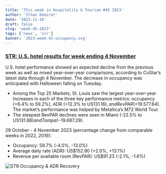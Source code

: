 ```yaml
---
title: 'This week in Hospitality & Tourism #45 2023'
author: 'Ilhan Demirer'
date: '2023-11-10'
draft: false
slug: 'week-45-2023'
tags: ['news', 'str']
banner: '2023-week-45-occupancy.svg'
---
```


### [STR: U.S. hotel results for week ending 4 November](https://str.com/press-release/us-hotel-results-week-ending-4-november)

U.S. hotel performance showed an expected decline from the previous week as well as mixed year-over-year comparisons, according to CoStar’s latest data through 4 November. The decrease in occupancy was anticipated with Halloween falling on Tuesday.

- Among the Top 25 Markets, St. Louis saw the largest year-over-year increases in each of the three key performance metrics: occupancy (+6.4% to 59.2%), ADR (+12.3% to US$131.16), and RevPAR (+19.5% to US$77.64). The market’s performance was helped by Metallica’s M72 World Tour.
- The steepest RevPAR declines were seen in Miami (-22.5% to US$131.88) and Tampa (-19.6% to US$87.29).

29 October - 4 November 2023 (percentage change from comparable weeks in 2022, 2019):

- Occupancy: 59.7% (-4.0%, -13.0%)
- Average daily rate (ADR): US$152.90 (+2.0%, +13.1%)
- Revenue per available room (RevPAR): US$91.23 (-2.1%, -1.6%)

![STR Occupancy & ADR Recovery](/images/blogimages/2023-week-45-occupancy.svg)

